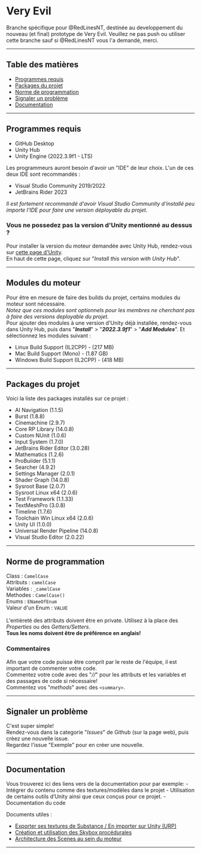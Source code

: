 # Very Evil

Branche spécifique pour @RedLinesNT, destinée au developpement du nouveau (et final) prototype de Very Evil.
Veuillez ne pas push ou utiliser cette branche sauf si @RedLinesNT vous l'a demandé, merci.

<hr>

## Table des matières

<!--ts-->
   * [Programmes requis](#programmes-requis)
   * [Packages du projet](#packages-du-projet)
   * [Norme de programmation](#norme-de-programmation)
   * [Signaler un problème](#signler-un-problème)
   * [Documentation](#documentation)
<!--te-->

<hr>

## Programmes requis
  - GitHub Desktop
  - Unity Hub
  - Unity Engine (2022.3.9f1 - LTS)

Les programmeurs auront besoin d'avoir un "IDE" de leur choix. L'un de ces deux IDE sont recommandés :
  - Visual Studio Community 2019/2022
  - JetBrains Rider 2023

<i>Il est fortement recommandé d'avoir Visual Studio Community d'installé peu importe l'IDE pour faire une version déployable du projet.</i>

### Vous ne possedez pas la version d'Unity mentionné au dessus ?
  Pour installer la version du moteur demandée avec Unity Hub, rendez-vous sur [cette page d'Unity](https://unity.com/releases/editor/whats-new/2022.3.9).<br>
  En haut de cette page, cliquez sur "<i>Install this version with Unity Hub</i>".

<hr>

## Modules du moteur
  Pour être en mesure de faire des builds du projet, certains modules du moteur sont nécessaire.<br>
  <i>Notez que ces modules sont optionnels pour les membres ne cherchant pas à faire des versions deployable du projet.</i><br>
  Pour ajouter des modules à une version d'Unity déjà installée, rendez-vous dans Unity Hub, puis dans "<i><strong>Install</strong></i>" > "<i><strong>2022.3.9f1</strong></i>" > "<i><strong>Add Modules</strong></i>". Et sélectionnez les modules suivant : 
  - Linux Build Support (IL2CPP) - (217 MB)
  - Mac Build Support (Mono) - (1.87 GB)
  - Windows Build Support (IL2CPP) - (418 MB)

<hr>

## Packages du projet

Voici la liste des packages installés sur ce projet :
 - AI Navigation (1.1.5)
 - Burst (1.8.8)
 - Cinemachine (2.9.7)
 - Core RP Library (14.0.8)
 - Custom NUnit (1.0.6)
 - Input System (1.7.0)
 - JetBrains Rider Editor (3.0.28)
 - Mathematics (1.2.6)
 - ProBuilder (5.1.1)
 - Searcher (4.9.2)
 - Settings Manager (2.0.1)
 - Shader Graph (14.0.8)
 - Sysroot Base (2.0.7)
 - Sysroot Linux x64 (2.0.6)
 - Test Framework (1.1.33)
 - TextMeshPro (3.0.8)
 - Timeline (1.7.6)
 - Toolchain Win Linux x64 (2.0.6)
 - Unity UI (1.0.0)
 - Universal Render Pipeline (14.0.8)
 - Visual Studio Editor (2.0.22)

<hr>

## Norme de programmation

  Class :
    ```
    CamelCase
    ```<br>
  Attributs :
    ```
    camelCase
    ```<br>
  Variables :
    ```
    _camelCase
    ```<br>
  Methodes :
    ```
    CamelCase()
    ```<br>
  Enums :
    ```
    ENameOfEnum
    ```<br>
  Valeur d'un Enum :
    ```
    VALUE
    ```<br><br>
L'entièreté des attributs doivent être en private. Utilisez à la place des <i>Properties</i> ou des <i>Getters/Setters</i>.<br>
<strong>Tous les noms doivent être de préférence en anglais!</strong>

### Commentaires
  Afin que votre code puisse être comprit par le reste de l'équipe, il est important de commenter votre code.<br>
  Commentez votre code avec des "<i>//</i>" pour les attributs et les variables et des passages de code si nécessaire!<br>
  Commentez vos "<i>methods</i>" avec des ```<summary>```.

<hr>

## Signaler un problème
  C'est super simple!<br>
  Rendez-vous dans la categorie "<i>Issues</i>" de Github (sur la page web), puis crèez une nouvelle issue.<br>
  Regardez l'issue "Exemple" pour en créer une nouvelle.
  
<hr>

## Documentation
  Vous trouverez ici des liens vers de la documentation pour par exemple:
	- Intégrer du contenu comme des textures/modèles dans le projet
	- Utilisation de certains outils d’Unity ainsi que ceux conçus pour ce projet.
	- Documentation du code

  Documents utiles :<br>
<!--ts-->
   * <a href="Docs/Precompiled/Art/ExSubstance_imUnity-URP.pdf">Exporter ses textures de Substance / En importer sur Unity (URP)</a>
   * <a href="Docs/Precompiled/Art/Skybox-Engine-Usage.pdf">Création et utilisation des Skybox procédurales</a>
   * <a href="Docs/Precompiled/Level-Arch.pdf">Architecture des Scenes au sein du moteur</a>
<!--te-->
  
<hr>
